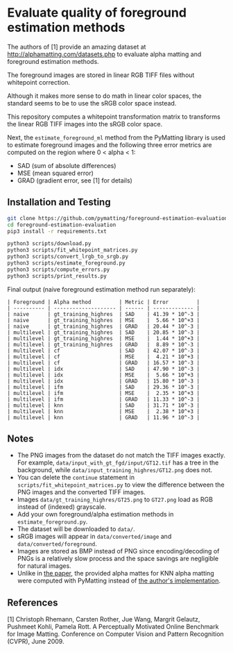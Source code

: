 # Evaluate quality of foreground estimation methods

The authors of [1] provide an amazing dataset at http://alphamatting.com/datasets.php to evaluate alpha matting and foreground estimation methods.

The foreground images are stored in linear RGB TIFF files without whitepoint correction.

Although it makes more sense to do math in linear color spaces, the standard seems to be to use the sRGB color space instead.

This repository computes a whitepoint transformation matrix to transforms the linear RGB TIFF images into the sRGB color space.

Next, the `estimate_foreground_ml` method from the PyMatting library is used to estimate foreground images and the following three error metrics are computed on the region where 0 < alpha < 1:

* SAD (sum of absolute differences)
* MSE (mean squared error)
* GRAD (gradient error, see [1] for details)

## Installation and Testing

```bash
git clone https://github.com/pymatting/foreground-estimation-evaluation.git
cd foreground-estimation-evaluation
pip3 install -r requirements.txt

python3 scripts/download.py
python3 scripts/fit_whitepoint_matrices.py
python3 scripts/convert_lrgb_to_srgb.py
python3 scripts/estimate_foreground.py
python3 scripts/compute_errors.py
python3 scripts/print_results.py
```

Final output (naive foreground estimation method run separately):

```
| Foreground | Alpha method         | Metric | Error         |
| ---------- | -------------------- | ------ | ------------- |
| naive      | gt_training_highres  | SAD    | 41.39 * 10^-3 |
| naive      | gt_training_highres  | MSE    |  5.66 * 10^+3 |
| naive      | gt_training_highres  | GRAD   | 20.44 * 10^-3 |
| multilevel | gt_training_highres  | SAD    | 20.85 * 10^-3 |
| multilevel | gt_training_highres  | MSE    |  1.44 * 10^+3 |
| multilevel | gt_training_highres  | GRAD   |  8.89 * 10^-3 |
| multilevel | cf                   | SAD    | 42.07 * 10^-3 |
| multilevel | cf                   | MSE    |  4.21 * 10^+3 |
| multilevel | cf                   | GRAD   | 16.57 * 10^-3 |
| multilevel | idx                  | SAD    | 47.90 * 10^-3 |
| multilevel | idx                  | MSE    |  5.66 * 10^+3 |
| multilevel | idx                  | GRAD   | 15.80 * 10^-3 |
| multilevel | ifm                  | SAD    | 29.36 * 10^-3 |
| multilevel | ifm                  | MSE    |  2.35 * 10^+3 |
| multilevel | ifm                  | GRAD   | 11.33 * 10^-3 |
| multilevel | knn                  | SAD    | 31.71 * 10^-3 |
| multilevel | knn                  | MSE    |  2.38 * 10^+3 |
| multilevel | knn                  | GRAD   | 11.96 * 10^-3 |
```

## Notes

* The PNG images from the dataset do not match the TIFF images exactly. For example, `data/input_with_gt_fgd/input/GT12.tif` has a tree in the background, while `data/input_training_highres/GT12.png` does not.
* You can delete the `continue` statement in `scripts/fit_whitepoint_matrices.py` to view the difference between the PNG images and the converted TIFF images.
* Images `data/gt_training_highres/GT25.png` to `GT27.png` load as RGB instead of (indexed) grayscale.
* Add your own foreground/alpha estimation methods in `estimate_foreground.py`.
* The dataset will be downloaded to `data/`.
* sRGB images will appear in `data/converted/image` and `data/converted/foreground`.
* Images are stored as BMP instead of PNG since encoding/decoding of PNGs is a relatively slow process and the space savings are negligible for natural images.
* Unlike in [the paper](https://arxiv.org/pdf/2006.14970.pdf), the provided alpha mattes for KNN alpha matting were computed with PyMatting instead of [the author's implementation](https://github.com/dingzeyuli/knn-matting).

## References

[1] Christoph Rhemann, Carsten Rother, Jue Wang, Margrit Gelautz, Pushmeet Kohli, Pamela Rott. A Perceptually Motivated Online Benchmark for Image Matting.
Conference on Computer Vision and Pattern Recognition (CVPR), June 2009.
